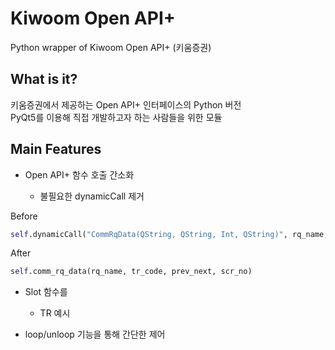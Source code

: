 # Kiwoom Open API+
Python wrapper of Kiwoom Open API+ (키움증권)

## What is it?

키움증권에서 제공하는 Open API+ 인터페이스의 Python 버전   
PyQt5를 이용해 직접 개발하고자 하는 사람들을 위한 모듈

## Main Features

- Open API+ 함수 호출 간소화

  + 불필요한 dynamicCall 제거

Before

```python
self.dynamicCall("CommRqData(QString, QString, Int, QString)", rq_name, tr_code, prev_next, scr_no)
```

After

```python
self.comm_rq_data(rq_name, tr_code, prev_next, scr_no)
```

- Slot 함수를 

  + TR 예시

- loop/unloop 기능을 통해 간단한 제어

